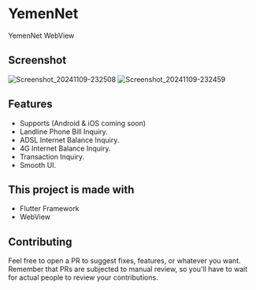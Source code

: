 # YemenNet
 YemenNet WebView

## Screenshot


![Screenshot_20241109-232508](https://github.com/user-attachments/assets/feeac826-fe63-429b-b1b2-94bc29059d4b)
![Screenshot_20241109-232459](https://github.com/user-attachments/assets/55a96f14-2c9b-4feb-b60c-6f39a2aa3b5c)



## Features
- Supports (Android & iOS coming soon)
- Landline Phone Bill Inquiry.
- ADSL Internet Balance Inquiry.
- 4G Internet Balance Inquiry.
- Transaction Inquiry.
- Smooth UI.



## This project is made with
- Flutter Framework
- WebView 

## Contributing

Feel free to open a PR to suggest fixes, features, or whatever you want. Remember that PRs are subjected to manual review, so you'll have to wait for actual people to review your contributions.


 

